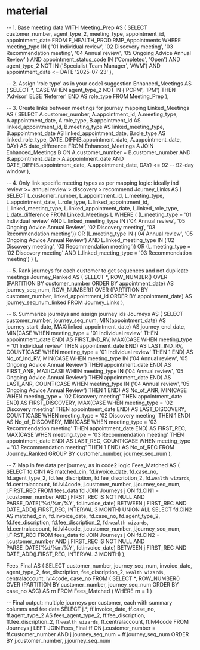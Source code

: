 # material

-- 1. Base meeting data
WITH Meeting_Prep AS (
  SELECT
    customer_number,
    agent_type_2,
    meeting_type,
    appointment_id,
    appointment_date
  FROM F_HEALTH_PROD.RMP_Appointments
  WHERE meeting_type IN (
    '01 Individual review',
    '02 Discovery meeting',
    '03 Recommendation meeting',
    '04 Annual review',
    '05 Ongoing Advice Annual Review'
  )
    AND appointment_status_code IN ('Completed', 'Open')
    AND agent_type_2 NOT IN ('Specialist Team Manager', 'AWM')
    AND appointment_date <= DATE '2025-07-23'
),

-- 2. Assign 'role type' as in your code1 suggestion
Enhanced_Meetings AS (
  SELECT
    *,
    CASE 
      WHEN agent_type_2 NOT IN ('PCPM', 'IPM') THEN 'Advisor'
      ELSE 'Referrer'
    END AS role_type
  FROM Meeting_Prep
),

-- 3. Create links between meetings for journey mapping
Linked_Meetings AS (
  SELECT
    A.customer_number,
    A.appointment_id,
    A.meeting_type,
    A.appointment_date,
    A.role_type,
    B.appointment_id AS linked_appointment_id,
    B.meeting_type AS linked_meeting_type,
    B.appointment_date AS linked_appointment_date,
    B.role_type AS linked_role_type,
    DATE_DIFF(B.appointment_date, A.appointment_date, DAY) AS date_difference
  FROM Enhanced_Meetings A
  JOIN Enhanced_Meetings B
    ON A.customer_number = B.customer_number
   AND B.appointment_date > A.appointment_date
   AND DATE_DIFF(B.appointment_date, A.appointment_date, DAY) <= 92  -- 92-day window
),

-- 4. Only link specific meeting types as per mapping logic: ideally ind review >= annual review > discovery > recommend
Journey_Links AS (
  SELECT
    L.customer_number,
    L.appointment_id,
    L.meeting_type,
    L.appointment_date,
    L.role_type,
    L.linked_appointment_id,
    L.linked_meeting_type,
    L.linked_appointment_date,
    L.linked_role_type,
    L.date_difference
  FROM Linked_Meetings L
  WHERE (
    (L.meeting_type = '01 Individual review'     AND L.linked_meeting_type IN ('04 Annual review', '05 Ongoing Advice Annual Review', '02 Discovery meeting', '03 Recommendation meeting'))
    OR
    (L.meeting_type IN ('04 Annual review', '05 Ongoing Advice Annual Review') AND L.linked_meeting_type IN ('02 Discovery meeting', '03 Recommendation meeting'))
    OR
    (L.meeting_type = '02 Discovery meeting'     AND L.linked_meeting_type = '03 Recommendation meeting')
  )
),

-- 5. Rank journeys for each customer to get sequences and not duplicate meetings
Journey_Ranked AS (
  SELECT
    *,
    ROW_NUMBER() OVER (PARTITION BY customer_number ORDER BY appointment_date) AS journey_seq_num,
    ROW_NUMBER() OVER (PARTITION BY customer_number, linked_appointment_id ORDER BY appointment_date) AS journey_seq_num_linked
  FROM Journey_Links
),

-- 6. Summarize journeys and assign journey ids
Journeys AS (
  SELECT
    customer_number,
    journey_seq_num,
    MIN(appointment_date) AS journey_start_date,
    MAX(linked_appointment_date) AS journey_end_date,
    MIN(CASE WHEN meeting_type = '01 Individual review' THEN appointment_date END) AS FIRST_IND_RV,
    MAX(CASE WHEN meeting_type = '01 Individual review' THEN appointment_date END) AS LAST_IND_RV,
    COUNT(CASE WHEN meeting_type = '01 Individual review' THEN 1 END) AS No_of_Ind_RV,
    MIN(CASE WHEN meeting_type IN ('04 Annual review', '05 Ongoing Advice Annual Review') THEN appointment_date END) AS FIRST_ANR,
    MAX(CASE WHEN meeting_type IN ('04 Annual review', '05 Ongoing Advice Annual Review') THEN appointment_date END) AS LAST_ANR,
    COUNT(CASE WHEN meeting_type IN ('04 Annual review', '05 Ongoing Advice Annual Review') THEN 1 END) AS No_of_ANR,
    MIN(CASE WHEN meeting_type = '02 Discovery meeting' THEN appointment_date END) AS FIRST_DISCOVERY,
    MAX(CASE WHEN meeting_type = '02 Discovery meeting' THEN appointment_date END) AS LAST_DISCOVERY,
    COUNT(CASE WHEN meeting_type = '02 Discovery meeting' THEN 1 END) AS No_of_DISCOVERY,
    MIN(CASE WHEN meeting_type = '03 Recommendation meeting' THEN appointment_date END) AS FIRST_REC,
    MAX(CASE WHEN meeting_type = '03 Recommendation meeting' THEN appointment_date END) AS LAST_REC,
    COUNT(CASE WHEN meeting_type = '03 Recommendation meeting' THEN 1 END) AS No_of_REC
  FROM Journey_Ranked
  GROUP BY customer_number, journey_seq_num
),

-- 7. Map in fee data per journey, as in code2 logic
Fees_Matched AS (
  SELECT
    fd.CIN1 AS matched_cin,
    fd.invoice_date,
    fd.case_no,
    fd.agent_type_2,
    fd.fee_discription,
    fd.fee_discription_2,
    fd.`wealth wizards`,
    fd.centralaccount,
    fd.lvl4code,
    j.customer_number,
    j.journey_seq_num,
    j.FIRST_REC
  FROM fees_data fd
  JOIN Journeys j
    ON fd.CIN1 = j.customer_number
   AND j.FIRST_REC IS NOT NULL
   AND PARSE_DATE('%d/%m/%Y', fd.invoice_date) BETWEEN j.FIRST_REC AND DATE_ADD(j.FIRST_REC, INTERVAL 3 MONTH)
  UNION ALL
  SELECT
    fd.CIN2 AS matched_cin,
    fd.invoice_date,
    fd.case_no,
    fd.agent_type_2,
    fd.fee_discription,
    fd.fee_discription_2,
    fd.`wealth wizards`,
    fd.centralaccount,
    fd.lvl4code,
    j.customer_number,
    j.journey_seq_num,
    j.FIRST_REC
  FROM fees_data fd
  JOIN Journeys j
    ON fd.CIN2 = j.customer_number
   AND j.FIRST_REC IS NOT NULL
   AND PARSE_DATE('%d/%m/%Y', fd.invoice_date) BETWEEN j.FIRST_REC AND DATE_ADD(j.FIRST_REC, INTERVAL 3 MONTH)
),

Fees_Final AS (
  SELECT
    customer_number,
    journey_seq_num,
    invoice_date,
    agent_type_2,
    fee_discription,
    fee_discription_2,
    `wealth wizards`,
    centralaccount,
    lvl4code,
    case_no
  FROM (
    SELECT
      *,
      ROW_NUMBER() OVER (PARTITION BY customer_number, journey_seq_num ORDER BY case_no ASC) AS rn
    FROM Fees_Matched
  )
  WHERE rn = 1
)

-- Final output: multiple journeys per customer, each with summary columns and fee data
SELECT
  j.*,
  ff.invoice_date,
  ff.case_no,
  ff.agent_type_2 AS fees_agent_type_2,
  ff.fee_discription,
  ff.fee_discription_2,
  ff.`wealth wizards`,
  ff.centralaccount,
  ff.lvl4code
FROM Journeys j
LEFT JOIN Fees_Final ff
  ON j.customer_number = ff.customer_number AND j.journey_seq_num = ff.journey_seq_num
ORDER BY j.customer_number, j.journey_seq_num
